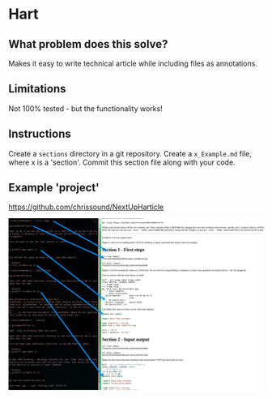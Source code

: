 # Hart

## What problem does this solve?
Makes it easy to write technical article  while including files as annotations.

## Limitations
Not 100% tested - but the functionality works! 

## Instructions
Create a `sections` directory in a git repository. Create a `x_Example.md` file, where x is a 'section'. Commit this section file along with your code. 

## Example 'project'

https://github.com/chrissound/NextUpHarticle

![Screenshot](demo.jpg)
